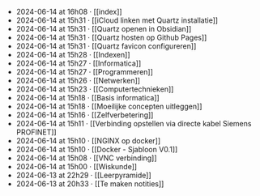 - 2024-06-14 at 16h08 · [[index]]
- 2024-06-14 at 15h31 · [[iCloud linken met Quartz installatie]]
- 2024-06-14 at 15h31 · [[Quartz openen in Obsidian]]
- 2024-06-14 at 15h31 · [[Quartz hosten op Github Pages]]
- 2024-06-14 at 15h31 · [[Quartz favicon configureren]]
- 2024-06-14 at 15h28 · [[Indexen]]
- 2024-06-14 at 15h27 · [[Informatica]]
- 2024-06-14 at 15h27 · [[Programmeren]]
- 2024-06-14 at 15h26 · [[Netwerken]]
- 2024-06-14 at 15h23 · [[Computertechnieken]]
- 2024-06-14 at 15h18 · [[Basis informatica]]
- 2024-06-14 at 15h18 · [[Moeilijke concepten uitleggen]]
- 2024-06-14 at 15h16 · [[Zelfverbetering]]
- 2024-06-14 at 15h11 · [[Verbinding opstellen via directe kabel Siemens PROFINET]]
- 2024-06-14 at 15h10 · [[NGINX op docker]]
- 2024-06-14 at 15h10 · [[Docker - Sjabloon V0.1]]
- 2024-06-14 at 15h08 · [[VNC verbinding]]
- 2024-06-14 at 15h00 · [[Wiskunde]]
- 2024-06-13 at 22h29 · [[Leerpyramide]]
- 2024-06-13 at 20h33 · [[Te maken notities]]
